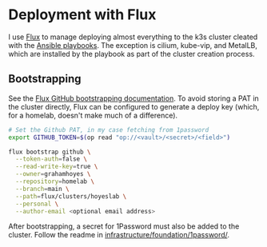 # Deployment with Flux

I use [Flux](https://fluxcd.io/) to manage deploying almost everything to the k3s cluster cleated with the [Ansible playbooks](../ansible/). The exception is cilium, kube-vip, and MetalLB, which are installed by the playbook as part of the cluster creation process.

## Bootstrapping

See the [Flux GitHub bootstrapping documentation](https://fluxcd.io/flux/installation/bootstrap/github/). To avoid storing a PAT in the cluster directly, Flux can be configured to generate a deploy key (which, for a homelab, doesn't make much of a difference).

```bash
# Set the Github PAT, in my case fetching from 1password
export GITHUB_TOKEN=$(op read "op://<vault>/<secret>/<field>")

flux bootstrap github \
  --token-auth=false \
  --read-write-key=true \
  --owner=grahamhoyes \
  --repository=homelab \
  --branch=main \
  --path=flux/clusters/hoyeslab \
  --personal \
  --author-email <optional email address>
```

After bootstrapping, a secret for 1Password must also be added to the cluster. Follow the readme in [infrastructure/foundation/1password/](infrastructure/foundation/1password/).
